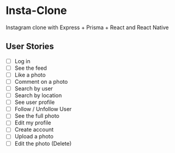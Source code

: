 # Insta-Clone

Instagram clone with Express + Prisma + React and React Native

## User Stories

- [ ] Log in
- [ ] See the feed
- [ ] Like a photo
- [ ] Comment on a photo
- [ ] Search by user
- [ ] Search by location
- [ ] See user profile
- [ ] Follow / Unfollow User
- [ ] See the full photo
- [ ] Edit my profile
- [ ] Create account
- [ ] Upload a photo
- [ ] Edit the photo (Delete)

